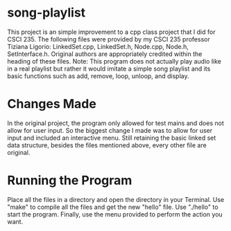 # song-playlist
This project is an simple improvement to a cpp class project that I did for CSCI 235. The following files were provided by my CSCI 235 professor Tiziana Ligorio: LinkedSet.cpp, LinkedSet.h, Node.cpp, Node.h, SetInterface.h. Original authors are appropriately credited within the heading of these files.
Note: This program does not actually play audio like in a real playlist but rather it would imitate a simple song playlist and its basic functions such as add, remove, loop, unloop, and display.

# Changes Made
In the original project, the program only allowed for test mains and does not allow for user input. So the biggest change I made was to allow for user input and included an interactive menu. Still retaining the basic linked set data structure, besides the files mentioned above, every other file are original.

# Running the Program
Place all the files in a directory and open the directory in your Terminal. Use "make" to compile all the files and get the new "hello" file. Use "./hello" to start the program. Finally, use the menu provided to perform the action you want.
